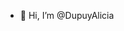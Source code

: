 - 👋 Hi, I’m @DupuyAlicia


<!---
DupuyAlicia/DupuyAlicia is a ✨ special ✨ repository because its `README.md` (this file) appears on your GitHub profile.
You can click the Preview link to take a look at your changes.
--->
